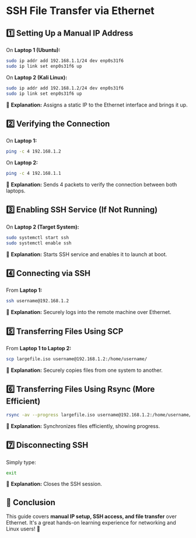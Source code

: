 # SSH File Transfer via Ethernet

## 1️⃣ Setting Up a Manual IP Address
On **Laptop 1 (Ubuntu):**
```bash
sudo ip addr add 192.168.1.1/24 dev enp0s31f6
sudo ip link set enp0s31f6 up
```

On **Laptop 2 (Kali Linux):**
```bash
sudo ip addr add 192.168.1.2/24 dev enp0s31f6
sudo ip link set enp0s31f6 up
```

🔹 **Explanation:** Assigns a static IP to the Ethernet interface and brings it up.

## 2️⃣ Verifying the Connection
On **Laptop 1:**
```bash
ping -c 4 192.168.1.2
```
On **Laptop 2:**
```bash
ping -c 4 192.168.1.1
```

🔹 **Explanation:** Sends 4 packets to verify the connection between both laptops.

## 3️⃣ Enabling SSH Service (If Not Running)
On **Laptop 2 (Target System):**
```bash
sudo systemctl start ssh
sudo systemctl enable ssh
```

🔹 **Explanation:** Starts SSH service and enables it to launch at boot.

## 4️⃣ Connecting via SSH
From **Laptop 1:**
```bash
ssh username@192.168.1.2
```

🔹 **Explanation:** Securely logs into the remote machine over Ethernet.

## 5️⃣ Transferring Files Using SCP
From **Laptop 1 to Laptop 2:**
```bash
scp largefile.iso username@192.168.1.2:/home/username/
```

🔹 **Explanation:** Securely copies files from one system to another.

## 6️⃣ Transferring Files Using Rsync (More Efficient)
```bash
rsync -av --progress largefile.iso username@192.168.1.2:/home/username/
```

🔹 **Explanation:** Synchronizes files efficiently, showing progress.

## 7️⃣ Disconnecting SSH
Simply type:
```bash
exit
```

🔹 **Explanation:** Closes the SSH session.

## 🎉 Conclusion
This guide covers **manual IP setup, SSH access, and file transfer** over Ethernet. It's a great hands-on learning experience for networking and Linux users! 🚀
